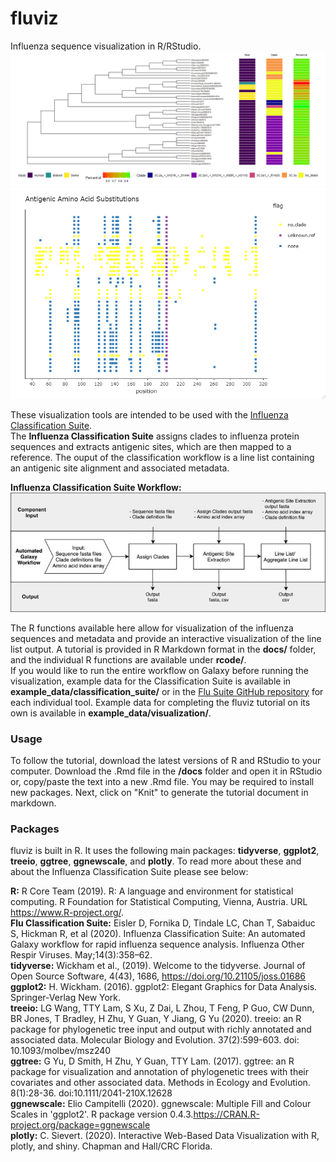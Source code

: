 # fluviz
Influenza sequence visualization in R/RStudio.  
![Image of metamap](https://github.com/mopratt/fluviz/blob/master/images/metamap_image.png)
![Image of snpplot](https://github.com/mopratt/fluviz/blob/master/images/snpplot_image.png)

These visualization tools are intended to be used with the [Influenza Classification Suite](https://github.com/Public-Health-Bioinformatics/flu_classification_suite).  
The **Influenza Classification Suite** assigns clades to influenza protein sequences and extracts antigenic sites, which are then mapped to a reference. The ouput of the classification workflow is a line list containing an antigenic site alignment and associated metadata.  
  
**Influenza Classification Suite Workflow:**  
![Image of Classification Suite Workflow](https://github.com/mopratt/fluviz/blob/master/images/class-suite-wrkflw.jpg)  

The R functions available here allow for visualization of the influenza sequences and metadata and provide an interactive visualization of the line list output. A tutorial is provided in R Markdown format in the **docs/** folder, and the individual R functions are available under **rcode/**.  
If you would like to run the entire workflow on Galaxy before running the visualization, example data for the Classification Suite is available in **example_data/classification_suite/** or in the [Flu Suite GitHub repository](https://github.com/Public-Health-Bioinformatics/flu_classification_suite/tree/master/tools) for each individual tool. Example data for completing the fluviz tutorial on its own is available in **example_data/visualization/**.  
  
### Usage  
To follow the tutorial, download the latest versions of R and RStudio to your computer. Download the .Rmd file in the **/docs** folder and open it in RStudio or, copy/paste the text into a new .Rmd file. You may be required to install new packages. Next, click on "Knit" to generate the tutorial document in markdown.  
  
### Packages  
fluviz is built in R. It uses the following main packages: **tidyverse**, **ggplot2**, **treeio**, **ggtree**, **ggnewscale**, and **plotly**. To read more about these and about the Influenza Classification Suite please see below:  

**R:** R Core Team (2019). R: A language and environment for statistical computing. R Foundation for Statistical Computing, Vienna, Austria. URL https://www.R-project.org/.  
**Flu Classification Suite:** Eisler D, Fornika D, Tindale LC, Chan T, Sabaiduc S, Hickman R, et al (2020). Influenza Classification Suite: An automated Galaxy workflow for rapid influenza sequence analysis. Influenza Other Respir Viruses. May;14(3):358–62.  
**tidyverse:** Wickham et al., (2019). Welcome to the tidyverse. Journal of Open Source Software, 4(43), 1686, https://doi.org/10.21105/joss.01686  
**ggplot2:** H. Wickham. (2016). ggplot2: Elegant Graphics for Data Analysis. Springer-Verlag New York.  
**treeio:** LG Wang, TTY Lam, S Xu, Z Dai, L Zhou, T Feng, P Guo, CW Dunn, BR Jones, T Bradley, H Zhu, Y Guan, Y Jiang, G Yu (2020). treeio: an R package for phylogenetic tree input and output with richly annotated and associated data. Molecular Biology and Evolution. 37(2):599-603. doi: 10.1093/molbev/msz240  
**ggtree:** G Yu, D Smith, H Zhu, Y Guan, TTY Lam. (2017). ggtree: an R package for visualization and annotation of phylogenetic trees with their covariates and other associated data. Methods in Ecology and Evolution. 8(1):28-36. doi:10.1111/2041-210X.12628  
**ggnewscale:** Elio Campitelli (2020). ggnewscale: Multiple Fill and Colour Scales in 'ggplot2'. R package version 0.4.3.https://CRAN.R-project.org/package=ggnewscale  
**plotly:**  C. Sievert. (2020). Interactive Web-Based Data Visualization with R, plotly, and shiny. Chapman and Hall/CRC Florida.
